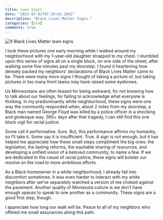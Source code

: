 ```yaml
---
title: Lawn Signs
date: "2021-07-01T07:26:03.284Z"
description: "Black Lives Matter Signs."
categories: [blm]
comments: true
---
```


![9 Black Lives Matter lawn signs](./blm-combined.png)

I took these pictures one early morning while I walked around my neighborhood with my 1-year-old daughter strapped to my chest. I stumbled upon this series of signs all on a single block, on one side of the street, after walking some five minutes past my doorstep. I found it heartening how densely packed my neighbors’ declarations of Black Lives Matter came to be. There were many more signs I thought of taking a picture of, but taking pictures in too many front lawns may have raised some eyebrows.

Us Minnesotans are often teased for being awkward, for not knowing how to talk about our feelings, for failing to acknowledge what everyone is thinking. In my predominantly white neighborhood, these signs were one way the community responded when, about 2 miles from my doorstep, a Black man named George Floyd was killed by a police officer in a shocking and grotesque way. 365+ days after that tragedy, I can still find this one block vigil for racial justice.


Some call it performative. Sure. But, this performance affirms my humanity, so I’ll take it. Some say it is insufficient. True. A sign is not enough, but it has helped me appreciate how these small steps compliment the big ones: the legislation, the lasting reforms, the equitable sharing of resources, and developing a unified vision of a beloved community, to name a few. If we are dedicated to the cause of racial justice, these signs will bolster our resolve on the road to more ambitious efforts.

As a Black homeowner in a white neighborhood, I already fall into discomfort sometimes. It was even harder to interact with my white neighbors after we’ve separately watched a version of me choked against the pavement. Another quality of Minnesota culture is we don’t have enough spaces to speak to one another as a community. These signs are a good first step, though.

I appreciate how long our walk will be. Peace to all of my neighbors who offered me small assurances along this path.